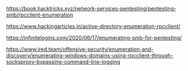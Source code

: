 https://book.hacktricks.xyz/network-services-pentesting/pentesting-smb/rpcclient-enumeration

https://www.hackingarticles.in/active-directory-enumeration-rpcclient/

https://infinitelogins.com/2020/06/17/enumerating-smb-for-pentesting/

https://www.ired.team/offensive-security/enumeration-and-discovery/enumerating-windows-domains-using-rpcclient-through-socksproxy-bypassing-command-line-logging
